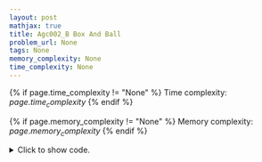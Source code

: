 ```yaml
---
layout: post
mathjax: true
title: Agc002_B Box And Ball
problem_url: None
tags: None
memory_complexity: None
time_complexity: None
---
```




{% if page.time_complexity != "None" %}
Time complexity: ${{ page.time_complexity }}$
{% endif %}

{% if page.memory_complexity != "None" %}
Memory complexity: ${{ page.memory_complexity }}$
{% endif %}

<details>
<summary>
<p style="display:inline">Click to show code.</p>
</summary>
```cpp
{% raw %}
using namespace std;
using vi = vector<int>;
int main(void)
{
    int n, m, xi, yi;
    vi red, cnt;
    cin >> n >> m;
    cnt.resize(n, 1), red.resize(n, false);
    red[0] = true;
    for (int i = 0; i < m; ++i)
    {
        cin >> xi >> yi, xi--, yi--;
        red[yi] |= red[xi];
        cnt[xi] -= 1;
        cnt[yi] += 1;
        if (cnt[xi] == 0)
            red[xi] = false;
    }
    cout << accumulate(red.begin(), red.end(), 0) << endl;
    return 0;
}

{% endraw %}
```
</details>

